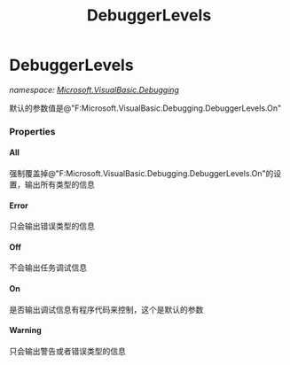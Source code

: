 ﻿---
title: DebuggerLevels
---

# DebuggerLevels
_namespace: [Microsoft.VisualBasic.Debugging](N-Microsoft.VisualBasic.Debugging.html)_

默认的参数值是@"F:Microsoft.VisualBasic.Debugging.DebuggerLevels.On"




### Properties

#### All
强制覆盖掉@"F:Microsoft.VisualBasic.Debugging.DebuggerLevels.On"的设置，输出所有类型的信息
#### Error
只会输出错误类型的信息
#### Off
不会输出任务调试信息
#### On
是否输出调试信息有程序代码来控制，这个是默认的参数
#### Warning
只会输出警告或者错误类型的信息
